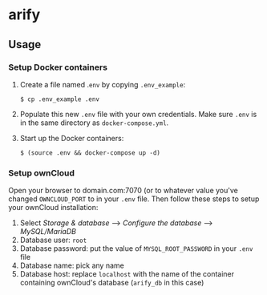 # arify

## Usage

### Setup Docker containers

1. Create a file named .`env` by copying `.env_example`:

    ```
    $ cp .env_example .env
    ```

1. Populate this new `.env` file with your own credentials. Make sure `.env` is in the same directory as `docker-compose.yml`.
1. Start up the Docker containers:

    ```
    $ (source .env && docker-compose up -d)
    ```

### Setup ownCloud

Open your browser to domain.com:7070 (or to whatever value you've changed `OWNCLOUD_PORT` to in your `.env` file. Then follow these steps to setup your ownCloud installation:
 
1.  Select _Storage & database_ --> _Configure the database_ --> _MySQL/MariaDB_  
1. Database user: `root`
1. Database password: put the value of `MYSQL_ROOT_PASSWORD` in your `.env` file
1. Database name: pick any name
1. Database host: replace `localhost` with the name of the container containing ownCloud's database (`arify_db` in this case) 
